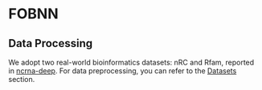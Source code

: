 # FOBNN

## Data Processing

We adopt two real-world bioinformatics datasets: nRC and Rfam, reported in [ncrna-deep](https://github.com/bioinformatics-sannio/ncrna-deep.git). For data preprocessing, you can refer to the [Datasets](https://github.com/bioinformatics-sannio/ncrna-deep/tree/master?tab=readme-ov-file#datasets) section.



